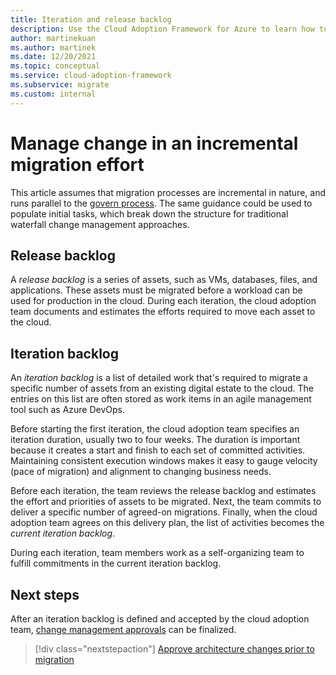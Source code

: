```yaml
---
title: Iteration and release backlog
description: Use the Cloud Adoption Framework for Azure to learn how to build an iteration and release backlog to organize your tasks.
author: martinekuan
ms.author: martinek
ms.date: 12/20/2021
ms.topic: conceptual
ms.service: cloud-adoption-framework
ms.subservice: migrate
ms.custom: internal
---
```


# Manage change in an incremental migration effort

This article assumes that migration processes are incremental in nature, and runs parallel to the [govern process](../../../govern/index.md). The same guidance could be used to populate initial tasks, which break down the structure for traditional waterfall change management approaches.

## Release backlog

A *release backlog* is a series of assets, such as VMs, databases, files, and applications. These assets must be migrated before a workload can be used for production in the cloud. During each iteration, the cloud adoption team documents and estimates the efforts required to move each asset to the cloud.

## Iteration backlog

An *iteration backlog* is a list of detailed work that's required to migrate a specific number of assets from an existing digital estate to the cloud. The entries on this list are often stored as work items in an agile management tool such as Azure DevOps.

Before starting the first iteration, the cloud adoption team specifies an iteration duration, usually two to four weeks. The duration is important because it creates a start and finish to each set of committed activities. Maintaining consistent execution windows makes it easy to gauge velocity (pace of migration) and alignment to changing business needs.

Before each iteration, the team reviews the release backlog and estimates the effort and priorities of assets to be migrated. Next, the team commits to deliver a specific number of agreed-on migrations. Finally, when the cloud adoption team agrees on this delivery plan, the list of activities becomes the *current iteration backlog*.

During each iteration, team members work as a self-organizing team to fulfill commitments in the current iteration backlog.

## Next steps

After an iteration backlog is defined and accepted by the cloud adoption team, [change management approvals](./approve.md) can be finalized.

> [!div class="nextstepaction"]
> [Approve architecture changes prior to migration](./approve.md)

